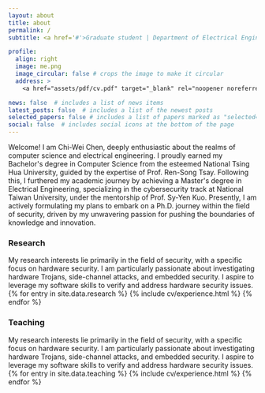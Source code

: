 ```yaml
---
layout: about
title: about
permalink: /
subtitle: <a href='#'>Graduate student | Department of Electrical Engineering ,NTU</a>.

profile:
  align: right
  image: me.png
  image_circular: false # crops the image to make it circular
  address: >
    <a href="assets/pdf/cv.pdf" target="_blank" rel="noopener noreferrer" class="float-left">Resume/CV</a>

news: false  # includes a list of news items
latest_posts: false  # includes a list of the newest posts
selected_papers: false # includes a list of papers marked as "selected={true}"
social: false  # includes social icons at the bottom of the page
---
```


Welcome! I am Chi-Wei Chen, deeply enthusiastic about the realms of computer science and electrical engineering. I proudly earned my Bachelor's degree in Computer Science from the esteemed National Tsing Hua University, guided by the expertise of Prof. Ren-Song Tsay. Following this, I furthered my academic journey by achieving a Master's degree in Electrical Engineering, specializing in the cybersecurity track at National Taiwan University, under the mentorship of Prof. Sy-Yen Kuo. Presently, I am actively formulating my plans to embark on a Ph.D. journey within the field of security, driven by my unwavering passion for pushing the boundaries of knowledge and innovation.

<h3 id="research">Research</h3>
My research interests lie primarily in the field of security, with a specific focus on hardware security. I am particularly passionate about investigating hardware Trojans, side-channel attacks, and embedded security. I aspire to leverage my software skills to verify and address hardware security issues.
<div class="research">
  {% for entry in site.data.research %}
      {% include cv/experience.html %}                
  {% endfor %}
</div>

<h3 id="teaching">Teaching</h3>
My research interests lie primarily in the field of security, with a specific focus on hardware security. I am particularly passionate about investigating hardware Trojans, side-channel attacks, and embedded security. I aspire to leverage my software skills to verify and address hardware security issues.
<div class="teaching">
  {% for entry in site.data.teaching %}
      {% include cv/experience.html %}                
  {% endfor %}
</div>


